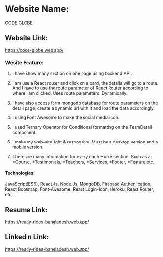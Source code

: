 # Website Name: 
CODE 
  GLOBE


## Website Link:
https://code-globe.web.app/


### Wesite Feature:
01. I have show many section on one page using backend API.

02. I am use a React router and click on a card, the details will go to a route. And I have to use the route parameter of React Router according to where I am clicked. Uses route parameters. Dynamically.

03. I have also access form mongodb database for route parameters on the detail page, create a dynamic url with it and load the data accordingly.

04. I using Font Awesome to make the social media icon.

05. I used Ternary Operator for Conditional formatting on the TeamDetail component.

06. I make my web-site light & responsive. Must be a desktop version and a mobile version.

07. There are many information for every each Home section. Such as a:
*Course,
*Testimonials,
*Teachers,
*Services,
*Footer,
*Feature etc.


#### Technologies:
JavaScript(ES6), React.Js, Node.Js, MongoDB, Firebase Authentication, React Bootstrap, Font-Awesome, React Login-Icon, Heroku, React Router, etc.


## Resume Link:
 https://ready-rides-bangladesh.web.app/
 
## Linkedin Link:
 https://ready-rides-bangladesh.web.app/
